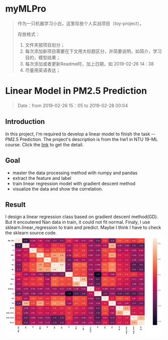 # myMLPro
>  作为一只机器学习小白，这里存放个人实战项目（toy-project）。
>
> 存放格式：
>
> 1. 文件夹按项目划分；
> 2. 每次添加新项目需要在下文用大标题区分，并简要说明，如简介，学习目的，模型结果；
> 3. 每次添加或者更新Readme时，加上日期，如 2019-02-26 14 : 38
> 4. 尽量用英语表达；



# Linear Model in PM2.5 Prediction

>  Date：from 2019-02-26 15：05 to 2019-02-28 00:04

## Introduction
In this project, I'm required to develop a linear model to finish the task -- PM2.5 Prediction. The project's description is from the hw1 in NTU 19-ML course. Click the [link](https://ntumlta2019.github.io/ml-web-hw1/) to get the detail.

## Goal
* master the data processing method with numpy and pandas
* extract the feature and label
* train linear regression model with gradient descent method
* visualize the data and show the correlation.
  

## Result
I design a linear regression class based on gradient descent method(GD). But it encoutered Nan data in train, it could not fit normal. 
Finaly, I use sklearn.linear_regression to train and predict. Maybe I think I have to check the sklearn source code. 
![](https://raw.githubusercontent.com/JoshuaQYH/blogImage/master/20190228002703.png)
